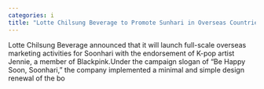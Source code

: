 ```yaml
---
categories: i
title: "Lotte Chilsung Beverage to Promote Sunhari in Overseas Countries"
---
```

Lotte Chilsung Beverage announced that it will launch full-scale overseas marketing activities for Soonhari with the endorsement of K-pop artist Jennie, a member of Blackpink.Under the campaign slogan of “Be Happy Soon, Soonhari,” the company implemented a minimal and simple design renewal of the bo